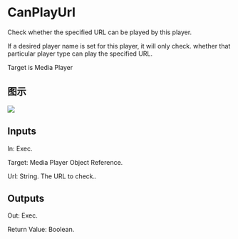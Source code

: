 # CanPlayUrl

Check whether the specified URL can be played by this player.

If a desired player name is set for this player, it will only check. whether that particular player type can play the specified URL.

Target is Media Player

## 图示

![]($-20221218-20002906.png)

## Inputs

In: Exec.

Target: Media Player Object Reference.

Url: String. The URL to check..  

## Outputs

Out: Exec.

Return Value: Boolean.

